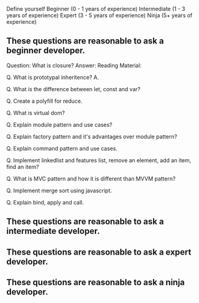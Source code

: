Define yourself
Beginner (0 - 1 years of experience)
Intermediate (1 - 3 years of experience)
Expert (3 - 5 years of experience)
Ninja (5+ years of experience) 



## These questions are reasonable to ask a beginner developer.

Question: What is closure?
Answer: 
Reading Material: 

 Q. What is prototypal inheritence? 
 A. 

 Q. What is the difference between let, const and var? 

 Q. Create a polyfill for reduce.

 Q. What is virtual dom? 

 Q. Explain module pattern and use cases? 

 Q. Explain factory pattern and it's advantages over module pattern?

 Q. Explain command pattern and use cases.

 Q. Implement linkedlist and features list, remove an element, add an item, find an item? 

 Q. What is MVC pattern and how it is different than MVVM pattern? 

 Q. Implement merge sort using javascript. 

 Q. Explain bind, apply and call.
 
 
 ## These questions are reasonable to ask a intermediate developer.
 
 ## These questions are reasonable to ask a expert developer.
 
 ## These questions are reasonable to ask a ninja developer.



